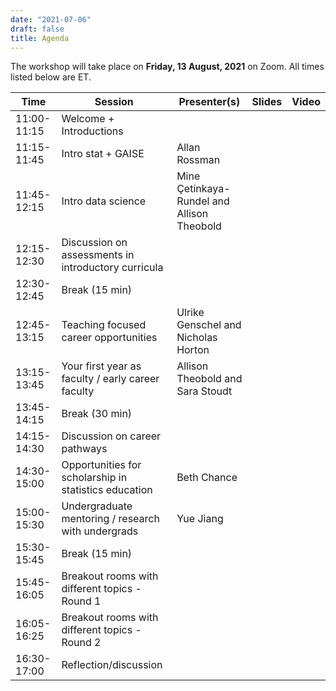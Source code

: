 ```yaml
---
date: "2021-07-06"
draft: false
title: Agenda
---
```


The workshop will take place on **Friday, 13 August, 2021** on Zoom. All times listed below are ET.

| Time          | Session           | Presenter(s) | Slides   | Video       |
|---------------|-------------------|--------------|----------|-------------|
| 11:00-11:15   | Welcome + Introductions  |  |  |  |
| 11:15-11:45   | Intro stat + GAISE | Allan Rossman  |  |  |
| 11:45-12:15   | Intro data science  | Mine Çetinkaya-Rundel and Allison Theobold |  |  |
| 12:15-12:30   | Discussion on assessments in introductory curricula  |  |  |  |
| 12:30-12:45   | Break (15 min)  |  |  |  |
| 12:45-13:15   | Teaching focused career opportunities | Ulrike Genschel and Nicholas Horton  |  |  |
| 13:15-13:45   | Your first year as faculty / early career faculty | Allison Theobold  and Sara Stoudt  |  |  |
| 13:45-14:15   | Break (30 min)  |  |  |  |
| 14:15-14:30   | Discussion on career pathways  |  |  |  |
| 14:30-15:00   | Opportunities for scholarship in statistics education  | Beth Chance  |  |  |
| 15:00-15:30   | Undergraduate mentoring / research with undergrads  | Yue Jiang |  |  |
| 15:30-15:45   | Break (15 min)  |  |  |  |
| 15:45-16:05   | Breakout rooms with different topics - Round 1  |  |  |  |
| 16:05-16:25   | Breakout rooms with different topics - Round 2  |  |  |  |
| 16:30-17:00   | Reflection/discussion  |  |  |  |
